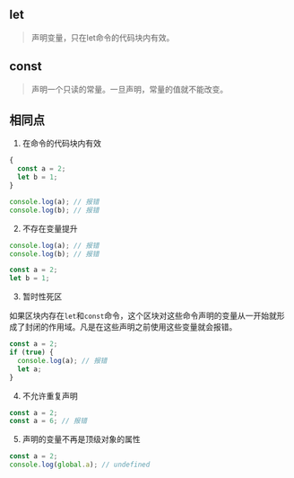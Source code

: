 ## let

> 声明变量，只在let命令的代码块内有效。

## const

> 声明一个只读的常量。一旦声明，常量的值就不能改变。

## 相同点

1. 在命令的代码块内有效

```js
{
  const a = 2;
  let b = 1;
}

console.log(a); // 报错
console.log(b); // 报错
```

2. 不存在变量提升

```js
console.log(a); // 报错
console.log(b); // 报错

const a = 2;
let b = 1;
```

3. 暂时性死区

如果区块内存在`let`和`const`命令，这个区块对这些命令声明的变量从一开始就形成了封闭的作用域。凡是在这些声明之前使用这些变量就会报错。

```js
const a = 2;
if (true) {
  console.log(a); // 报错
  let a;
}
```

4. 不允许重复声明

```js
const a = 2;
const a = 6; // 报错
```

5. 声明的变量不再是顶级对象的属性

```js
const a = 2;
console.log(global.a); // undefined
```